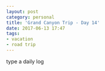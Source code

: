```yaml
---
layout: post
category: personal
title: 'Grand Canyon Trip - Day 14'
date: 2017-06-13 17:47
tags:
- vacation
- road trip
---
```


type a daily log